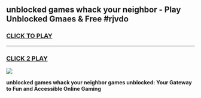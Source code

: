 
## unblocked games whack your neighbor - Play Unblocked Gmaes & Free #rjvdo
<h3>
<a href="https://news.freeplayer.one?title=unblocked_games_whack_your_neighbor&ref=03M">CLICK TO PLAY</a></h3>
<hr>

<h3>
<a href="https://news.freeplayer.one?title=unblocked_games_whack_your_neighbor&ref=03M">CLICK 2 PLAY</a>
  
</h3>

<a href="https://news.freeplayer.one?title=unblocked_games_whack_your_neighbor&ref=03M"><img src="https://clearcache.store/games.png"></a>


**unblocked games whack your neighbor games unblocked: Your Gateway to Fun and Accessible Online Gaming**
